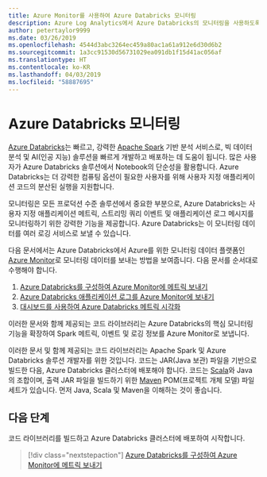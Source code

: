 ```yaml
---
title: Azure Monitor를 사용하여 Azure Databricks 모니터링
description: Azure Log Analytics에서 Azure Databricks의 모니터링을 사용하도록 설정하기 위한 Scala 라이브러리
author: petertaylor9999
ms.date: 03/26/2019
ms.openlocfilehash: 4544d3abc3264ec459a80ac1a61a912e6d30d6b2
ms.sourcegitcommit: 1a3cc91530d56731029ea091db1f15d41ac056af
ms.translationtype: HT
ms.contentlocale: ko-KR
ms.lasthandoff: 04/03/2019
ms.locfileid: "58887695"
---
```

# <a name="monitoring-azure-databricks"></a>Azure Databricks 모니터링

[Azure Databricks](/azure/azure-databricks/)는 빠르고, 강력한 [Apache Spark](https://spark.apache.org/) 기반 분석 서비스로, 빅 데이터 분석 및 AI(인공 지능) 솔루션을 빠르게 개발하고 배포하는 데 도움이 됩니다. 많은 사용자가 Azure Databricks 솔루션에서 Notebook의 단순성을 활용합니다. Azure Databricks는 더 강력한 컴퓨팅 옵션이 필요한 사용자를 위해 사용자 지정 애플리케이션 코드의 분산된 실행을 지원합니다.

모니터링은 모든 프로덕션 수준 솔루션에서 중요한 부분으로, Azure Databricks는 사용자 지정 애플리케이션 메트릭, 스트리밍 쿼리 이벤트 및 애플리케이션 로그 메시지를 모니터링하기 위한 강력한 기능을 제공합니다. Azure Databricks는 이 모니터링 데이터를 여러 로깅 서비스로 보낼 수 있습니다.

다음 문서에서는 Azure Databricks에서 Azure를 위한 모니터링 데이터 플랫폼인 [Azure Monitor](/azure/azure-monitor/overview)로 모니터링 데이터를 보내는 방법을 보여줍니다. 다음 문서를 순서대로 수행해야 합니다.

1. [Azure Databricks를 구성하여 Azure Monitor에 메트릭 보내기](./configure-cluster.md)
1. [Azure Databricks 애플리케이션 로그를 Azure Monitor에 보내기](./application-logs.md)
1. [대시보드를 사용하여 Azure Databricks 메트릭 시각화](./dashboards.md)

이러한 문서와 함께 제공되는 코드 라이브러리는 Azure Databricks의 핵심 모니터링 기능을 확장하여 Spark 메트릭, 이벤트 및 로깅 정보를 Azure Monitor로 보냅니다.

이러한 문서 및 함께 제공되는 코드 라이브러리는 Apache Spark 및 Azure Databricks 솔루션 개발자를 위한 것입니다. 코드는 JAR(Java 보관) 파일을 기반으로 빌드한 다음, Azure Databricks 클러스터에 배포해야 합니다. 코드는 [Scala](https://www.scala-lang.org/)와 Java의 조합이며, 출력 JAR 파일을 빌드하기 위한 [Maven](https://maven.apache.org) POM(프로젝트 개체 모델) 파일 세트가 있습니다. 먼저 Java, Scala 및 Maven을 이해하는 것이 좋습니다.

## <a name="next-steps"></a>다음 단계

코드 라이브러리를 빌드하고 Azure Databricks 클러스터에 배포하여 시작합니다.

> [!div class="nextstepaction"]
> [Azure Databricks를 구성하여 Azure Monitor에 메트릭 보내기](./configure-cluster.md)